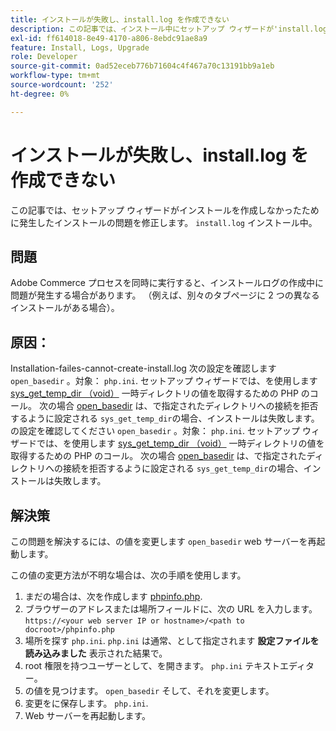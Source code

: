 ```yaml
---
title: インストールが失敗し、install.log を作成できない
description: この記事では、インストール中にセットアップ ウィザードが'install.log'を作成しなかったため、インストールに失敗した場合の解決策を示します。
exl-id: ff614018-8e49-4170-a806-8ebdc91ae8a9
feature: Install, Logs, Upgrade
role: Developer
source-git-commit: 0ad52eceb776b71604c4f467a70c13191bb9a1eb
workflow-type: tm+mt
source-wordcount: '252'
ht-degree: 0%

---
```


# インストールが失敗し、install.log を作成できない

この記事では、セットアップ ウィザードがインストールを作成しなかったために発生したインストールの問題を修正します。 `install.log` インストール中。

## 問題

Adobe Commerce プロセスを同時に実行すると、インストールログの作成中に問題が発生する場合があります。 （例えば、別々のタブページに 2 つの異なるインストールがある場合）。

## 原因：

Installation-failes-cannot-create-install.log 次の設定を確認します `open_basedir` 。対象： `php.ini`. セットアップ ウィザードでは、を使用します [sys\_get\_temp\_dir （void）](https://php.net/manual/en/function.sys-get-temp-dir.php) 一時ディレクトリの値を取得するための PHP のコール。 次の場合 [open\_basedir](http://php.net/manual/en/ini.core.php#ini.open-basedir) は、で指定されたディレクトリへの接続を拒否するように設定される `sys_get_temp_dir`の場合、インストールは失敗します。
の設定を確認してください `open_basedir` 。対象： `php.ini`. セットアップ ウィザードでは、を使用します [sys\_get\_temp\_dir （void）](https://php.net/manual/en/function.sys-get-temp-dir.php) 一時ディレクトリの値を取得するための PHP のコール。 次の場合 [open\_basedir](https://php.net/manual/en/ini.core.php#ini.open-basedir) は、で指定されたディレクトリへの接続を拒否するように設定される `sys_get_temp_dir`の場合、インストールは失敗します。


## 解決策

この問題を解決するには、の値を変更します `open_basedir` web サーバーを再起動します。

この値の変更方法が不明な場合は、次の手順を使用します。

1. まだの場合は、次を作成します [phpinfo.php](https://devdocs.magento.com/guides/v2.3/install-gde/prereq/optional.html#install-optional-phpinfo).
1. ブラウザーのアドレスまたは場所フィールドに、次の URL を入力します。 `https://<your web server IP or hostname>/<path to docroot>/phpinfo.php`
1. 場所を探す `php.ini`.     `php.ini` は通常、として指定されます **設定ファイルを読み込みました** 表示された結果で。
1. root 権限を持つユーザーとして、を開きます。 `php.ini` テキストエディター。
1. の値を見つけます。 `open_basedir` そして、それを変更します。
1. 変更をに保存します。 `php.ini`.
1. Web サーバーを再起動します。
